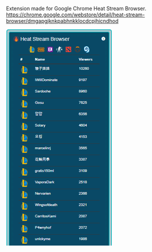 ﻿Extension made for Google Chrome Heat Stream Browser.
https://chrome.google.com/webstore/detail/heat-stream-browser/dmgapgjknkpabhnkklocdcpjhicndhod

![Heat Stream Browser](image/scrst/Screenshot_3.png)